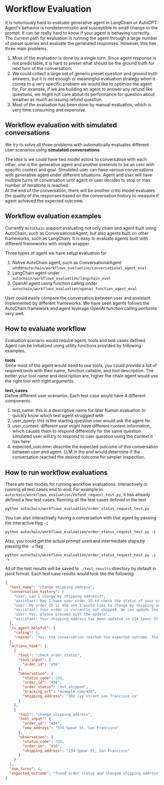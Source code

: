 # Workflow Evaluation

It is notoriously hard to evaluate generative agent in LangChain or AutoGPT. Agent's behavior
is nondeterministic and susceptible to small change to the prompt. It can be really hard to
know if your agent is behaving correctly. The current path for evaluation is running the agent
through a large number of preset queries and evaluate the generated responses. However, this
has three main problems.

1. Most of the evaluation is done by a single turn. Since agent response is not predictable, it
   is hard to preset what should be the ground truth for next turn of the conversation.
2. We could collect a large set of generic preset question and ground truth answers, but it is not
   enough or meaningful evaluation strategy when it comes to a very specific problem we
   would like to optimize the agent for. For example, if we are building an agent to answer any
   refund like questions, we might not care about its performance for question about weather as
   much as issuing refund question.
2. Most of the evaluation has been done by manual evaluation, which is very time consuming and
   expensive.

## Workflow evaluation with simulated conversations

We try to solve all three problems with automatically evaluates different user scenarios using
**simulated conversations**.

The idea is we could have two model actors to conversation with each other, one is the
generative agent and another pretends to be an user with specific context and goal. Simulated
user can have various conversations with generative agent under different
situations. Agent and user will have multiple turns of conversation until agent or user
decides to stop or max number of iterations is reached.    
At the end of the conversation, there will be another critic model evaluates the quality of the
responses based on the conversation history to measure if agent achieved the expected outcome.

## Workflow evaluation examples

Currently `AutoChain` support evaluating not only chain and agent built using AutoChain, such
as ConversationalAgent, but also agents built on other frameworks, such as LangChain. It is
easy to evaluate agents built with different frameworks with simple wrapper.

Three types of agent we have setup evaluation for

1. Native AutoChain agent, such as ConversationalAgent
   under`autochain/workflows_evaluation/conversational_agent_eval`
2. LangChain agent under `autochain/workflows_evaluation/langchain_eval`
3. OpenAI agent using function calling
   under `autochain/workflows_evaluation/openai_function_agent_eval`

User could easily compare the conversation between user and assistant implemented by different
frameworks. We have seen agents follows the AutoChain framework and agent leverage OpenAI
function calling performs very well.

## How to evaluate workflow

Evaluation scenario would require agent, tools and test cases defined. Agent can be initialized
using utility functions provided by following examples.

**tools**  
Since most of the agent would need to use tools, you could provide a list of
required tools with their name, function callable, and tool description. The better your tool
name and description are, higher the chain agent would use the right tool with right arguments.

**test_cases**  
Define different user scenarios. Each test case would have 4 different components.

1. test_name: this is a descriptive name for later human evaluation to quickly know which test
   agent struggled with
2. user_query: this is the starting question user would ask the agent for
3. user_context: different user might have different context information, which causes them to
   respond differently for the same question. simulated user will try to respond to user
   question using the context it has here
4. expected_outcome: describe the expected outcome of this conversation between user and agent.
   LLM in the end would determine if the conversation reached the desired outcome for simpler
   inspection.

## How to run workflow evaluations

There are two modes for running workflow evaluations. Interactively or running all test cases
end to end.
For example in `autochain/workflows_evaluation/refund_request_test.py`, it has already defined
a few test cases.
Running all the test cases defined in the test

```shell
python autochain/workflows_evaluation/order_status_request_test.py
```

You can also interactively having a conversation with that agent by passing the interactive
flag `-i`

```shell
python autochain/workflows_evaluation/order_status_request_test.py -i
```

Also, you could get the actual prompt used and intermediate steps by passing the `-v` flag

```shell
python autochain/workflows_evaluation/order_status_request_test.py -i -v
```

All of the test results will be saved to `./test_results` directory by default in jsonl format.
Each test case results would look like the following

```json
{
  "test_name": "change shipping address",
  "conversation_history": [
    "user: can i change my shipping address?",
    "assistant: May I have your order ID to check the status of your order?",
    "user: My order ID is 456 and I would like to change my shipping address to 234 Spear St, San Francisco",
    "assistant: Your order is currently not shipped. We can update the shipping address to 234 Spear St, San Francisco. Would you like me to proceed with the update?",
    "user: Yes, please proceed with the update",
    "assistant: Your shipping address has been updated to 234 Spear St, San Francisco. Thank you for choosing Figs!"
  ],
  "is_agent_helpful": {
    "rating": 5,
    "reason": "Yes, the conversation reached the expected outcome. The assistant successfully found the order status and changed the shipping address as requested by the user."
  },
  "actions_took": [
    {
      "tool": "check_order_status",
      "tool_input": {
        "order_id": "456"
      },
      "observation": {
        "status_code": 200,
        "order_id": "456",
        "order_status": "not_shipped",
        "tracking_url": "example.com/456",
        "shipping_address": "301 ivy street san francisco ca"
      }
    },
    {
      "tool": "change_shipping_address",
      "tool_input": {
        "order_id": "456",
        "new_address": "234 Spear St, San Francisco"
      },
      "observation": {
        "status_code": 200,
        "order_id": "456",
        "shipping_address": "234 Spear St, San Francisco"
      }
    }
  ],
  "num_turns": 6,
  "expected_outcome": "found order status and changed shipping address"
}
```
